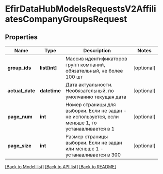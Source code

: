 # EfirDataHubModelsRequestsV2AffiliatesCompanyGroupsRequest

## Properties
Name | Type | Description | Notes
------------ | ------------- | ------------- | -------------
**group_ids** | **list[int]** | Массив идентификаторов групп компаний, обязательный, не более 100 шт | [optional] 
**actual_date** | **datetime** | Дата актуальности. Необязательный, по умолчанию текущая дата | [optional] 
**page_num** | **int** | Номер страницы для выборки. Если не задан - не используется, если  меньше 1, то устанавливается в 1 | [optional] 
**page_size** | **int** | Размер страницы выборки. Если не задан или меньше 1 - устанавливается в 300 | [optional] 

[[Back to Model list]](../README.md#documentation-for-models) [[Back to API list]](../README.md#documentation-for-api-endpoints) [[Back to README]](../README.md)

